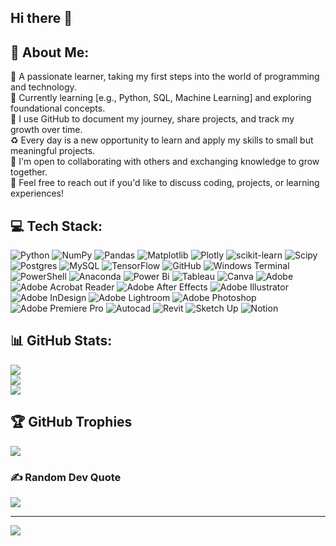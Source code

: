 ## Hi there 👋


## 💫 About Me:
🎯 A passionate learner, taking my first steps into the world of programming and technology.<br>🌱 Currently learning [e.g., Python, SQL, Machine Learning] and exploring foundational concepts.<br>📌 I use GitHub to document my journey, share projects, and track my growth over time.<br>♻️ Every day is a new opportunity to learn and apply my skills to small but meaningful projects.<br>🤝 I'm open to collaborating with others and exchanging knowledge to grow together.<br>💬 Feel free to reach out if you'd like to discuss coding, projects, or learning experiences!


## 💻 Tech Stack:
![Python](https://img.shields.io/badge/python-3670A0?style=flat-square&logo=python&logoColor=ffdd54) ![NumPy](https://img.shields.io/badge/numpy-%23013243.svg?style=flat-square&logo=numpy&logoColor=white) ![Pandas](https://img.shields.io/badge/pandas-%23150458.svg?style=flat-square&logo=pandas&logoColor=white) ![Matplotlib](https://img.shields.io/badge/Matplotlib-%23ffffff.svg?style=flat-square&logo=Matplotlib&logoColor=black) ![Plotly](https://img.shields.io/badge/Plotly-%233F4F75.svg?style=flat-square&logo=plotly&logoColor=white) ![scikit-learn](https://img.shields.io/badge/scikit--learn-%23F7931E.svg?style=flat-square&logo=scikit-learn&logoColor=white) ![Scipy](https://img.shields.io/badge/SciPy-%230C55A5.svg?style=flat-square&logo=scipy&logoColor=%white) ![Postgres](https://img.shields.io/badge/postgres-%23316192.svg?style=flat-square&logo=postgresql&logoColor=white) ![MySQL](https://img.shields.io/badge/mysql-4479A1.svg?style=flat-square&logo=mysql&logoColor=white) ![TensorFlow](https://img.shields.io/badge/TensorFlow-%23FF6F00.svg?style=flat-square&logo=TensorFlow&logoColor=white) ![GitHub](https://img.shields.io/badge/github-%23121011.svg?style=flat-square&logo=github&logoColor=white) ![Windows Terminal](https://img.shields.io/badge/Windows%20Terminal-%234D4D4D.svg?style=flat-square&logo=windows-terminal&logoColor=white) ![PowerShell](https://img.shields.io/badge/PowerShell-%235391FE.svg?style=flat-square&logo=powershell&logoColor=white) ![Anaconda](https://img.shields.io/badge/Anaconda-%2344A833.svg?style=flat-square&logo=anaconda&logoColor=white) ![Power Bi](https://img.shields.io/badge/Power_bi-F2C811?style=flat-square&logo=Powerbi&logoColor=black) ![Tableau](https://img.shields.io/badge/Tableau-%234285F4.svg?style=flat-square&logo=google-tableau&logoColor=white) ![Canva](https://img.shields.io/badge/Canva-%2300C4CC.svg?style=flat-square&logo=Canva&logoColor=white) ![Adobe](https://img.shields.io/badge/Adobe-%23FF0000.svg?style=flat-square&logo=adobe&logoColor=white) ![Adobe Acrobat Reader](https://img.shields.io/badge/Adobe%20Acrobat%20Reader-EC1C24.svg?style=flat-square&logo=Adobe%20Acrobat%20Reader&logoColor=white) ![Adobe After Effects](https://img.shields.io/badge/Adobe%20After%20Effects-9999FF.svg?style=flat-square&logo=Adobe%20After%20Effects&logoColor=white) ![Adobe Illustrator](https://img.shields.io/badge/Adobe%20Illustrator-%23FF9A00.svg?style=flat-square&logo=adobe%20illustrator&logoColor=white) ![Adobe InDesign](https://img.shields.io/badge/Adobe%20InDesign-49021F?style=flat-square&logo=adobeindesign&logoColor=FF3366) ![Adobe Lightroom](https://img.shields.io/badge/Adobe%20Lightroom-31A8FF.svg?style=flat-square&logo=Adobe%20Lightroom&logoColor=white) ![Adobe Photoshop](https://img.shields.io/badge/Adobe%20Photoshop-%2331A8FF.svg?style=flat-square&logo=adobe%20photoshop&logoColor=white) ![Adobe Premiere Pro](https://img.shields.io/badge/Adobe%20Premiere%20Pro-9999FF.svg?style=flat-square&logo=Adobe%20Premiere%20Pro&logoColor=white) ![Autocad](https://img.shields.io/badge/Autocad-EC1C24.svg?style=flat-square&logo=Adobe%20Acrobat%20Reader&logoColor=white) ![Revit](https://img.shields.io/badge/Revit-801010?style=flat-square&logo=revit&logoColor=white) ![Sketch Up](https://img.shields.io/badge/SketchUp-005F9E?style=flat-square&logo=sketchup&logoColor=white) ![Notion](https://img.shields.io/badge/Notion-%23000000.svg?style=flat-square&logo=notion&logoColor=white)  


## 📊 GitHub Stats:
![](https://github-readme-stats.vercel.app/api?username=rbyzk&theme=buefy&hide_border=false&include_all_commits=false&count_private=false)<br/>
![](https://nirzak-streak-stats.vercel.app/?user=rbyzk&theme=buefy&hide_border=false)<br/>
![](https://github-readme-stats.vercel.app/api/top-langs/?username=rbyzk&theme=buefy&hide_border=false&include_all_commits=false&count_private=false&layout=compact)

## 🏆 GitHub Trophies
![](https://github-profile-trophy.vercel.app/?username=rbyzk&theme=radical&no-frame=false&no-bg=true&margin-w=4)

### ✍️ Random Dev Quote
![](https://quotes-github-readme.vercel.app/api?type=horizontal&theme=light)

---
[![](https://visitcount.itsvg.in/api?id=rbyzk&icon=1&color=1)](https://visitcount.itsvg.in)

<!-- Proudly created with GPRM ( https://gprm.itsvg.in ) -->

